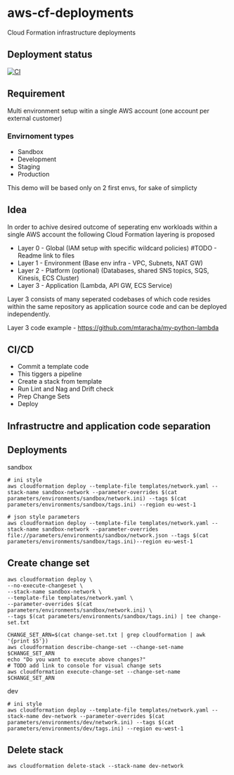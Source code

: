 # aws-cf-deployments
Cloud Formation infrastructure deployments 

## Deployment status
[![CI](https://github.com/cloudartist/aws-cf-deployments/actions/workflows/main.yml/badge.svg)](https://github.com/cloudartist/aws-cf-deployments/actions/workflows/main.yml)

## Requirement
Multi environment setup witin a single AWS account (one account per external customer)

### Envirnoment types
- Sandbox 
- Development
- Staging
- Production

This demo will be based only on 2 first envs, for sake of simplicty

## Idea
In order to achive desired outcome of seperating env workloads within a single AWS account the following Cloud Formation layering is proposed
- Layer 0 - Global (IAM setup with specific wildcard policies) #TODO - Readme link to files 
- Layer 1 - Environment (Base env infra - VPC, Subnets, NAT GW)
- Layer 2 - Platform (optional) (Databases, shared SNS topics, SQS, Kinesis, ECS Cluster) 
- Layer 3 - Application (Lambda, API GW, ECS Service)

Layer 3 consists of many seperated codebases of which code resides within the same repository as application source code and can be deployed independently.

Layer 3 code example - https://github.com/mtaracha/my-python-lambda

## CI/CD
- Commit a template code
- This tiggers a pipeline
- Create a stack from template
- Run Lint and Nag and Drift check
- Prep Change Sets
- Deploy

## Infrastructre and application code separation


## Deployments
sandbox
```
# ini style
aws cloudformation deploy --template-file templates/network.yaml --stack-name sandbox-network --parameter-overrides $(cat parameters/environments/sandbox/network.ini) --tags $(cat parameters/environments/sandbox/tags.ini) --region eu-west-1

# json style parameters
aws cloudformation deploy --template-file templates/network.yaml --stack-name sandbox-network --parameter-overrides file://parameters/environments/sandbox/network.json --tags $(cat parameters/environments/sandbox/tags.ini)--region eu-west-1
```

## Create change set 
```
aws cloudformation deploy \
--no-execute-changeset \
--stack-name sandbox-network \
--template-file templates/network.yaml \
--parameter-overrides $(cat parameters/environments/sandbox/network.ini) \
--tags $(cat parameters/environments/sandbox/tags.ini) | tee change-set.txt

CHANGE_SET_ARN=$(cat change-set.txt | grep cloudformation | awk '{print $5'})
aws cloudformation describe-change-set --change-set-name $CHANGE_SET_ARN
echo "Do you want to execute above changes?"
# TODO add link to console for visual change sets
aws cloudformation execute-change-set --change-set-name $CHANGE_SET_ARN

```

dev
```
# ini style
aws cloudformation deploy --template-file templates/network.yaml --stack-name dev-network --parameter-overrides $(cat parameters/environments/dev/network.ini) --tags $(cat parameters/environments/dev/tags.ini) --region eu-west-1
```

## Delete stack
```
aws cloudformation delete-stack --stack-name dev-network
```
